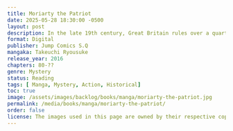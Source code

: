 ```yaml
---
title: Moriarty the Patriot
date: 2025-05-28 18:30:00 -0500
layout: post
description: In the late 19th century, Great Britain rules over a quarter of the world. Nobles sit in their fancy homes in comfort and luxury, while the working class slaves away at their jobs. When young Albert James Moriarty’s upper-class family adopts two lower-class orphans, the cruelty the boys experience at his family’s hands cements Albert’s hatred of the nobility he was born into. He asks the older of the two boys—who has a genius mind and a killer instinct—to help him rid the world of evil, starting with Albert’s own family!
format: Digital
publisher: Jump Comics S.Q
mangaka: Takeuchi Ryousuke
release_year: 2016
chapters: 80-??
genre: Mystery
status: Reading
tags: [ Manga, Mystery, Action, Historical]
toc: true
image: /assets/images/backlog/books/manga/moriarty-the-patriot.jpg
permalink: /media/books/manga/moriarty-the-patriot/
order: false
license: The images used in this page are owned by their respective copyright owners. All rights reserved. 
---
```

